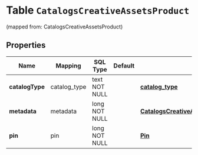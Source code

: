 
# Table `CatalogsCreativeAssetsProduct`
(mapped from: CatalogsCreativeAssetsProduct)

## Properties
Name | Mapping | SQL Type | Default | Type | Description | Notes
---- | ------- | -------- | ------- | ---- | ----------- | -----
**catalogType** | catalog_type | text NOT NULL |  | [**catalog_type**](#CatalogType) |  | 
**metadata** | metadata | long NOT NULL |  | [**CatalogsCreativeAssetsProductMetadata**](CatalogsCreativeAssetsProductMetadata.md) |  |  [foreignkey]
**pin** | pin | long NOT NULL |  | [**Pin**](Pin.md) |  |  [foreignkey]






